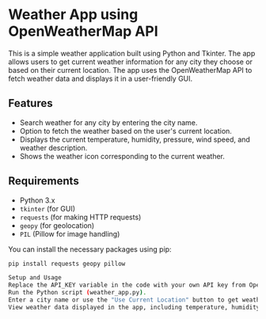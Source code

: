 # Weather App using OpenWeatherMap API

This is a simple weather application built using Python and Tkinter. The app allows users to get current weather information for any city they choose or based on their current location. The app uses the OpenWeatherMap API to fetch weather data and displays it in a user-friendly GUI.

## Features
- Search weather for any city by entering the city name.
- Option to fetch the weather based on the user's current location.
- Displays the current temperature, humidity, pressure, wind speed, and weather description.
- Shows the weather icon corresponding to the current weather.

## Requirements
- Python 3.x
- `tkinter` (for GUI)
- `requests` (for making HTTP requests)
- `geopy` (for geolocation)
- `PIL` (Pillow for image handling)

You can install the necessary packages using pip:

```bash
pip install requests geopy pillow

Setup and Usage
Replace the API_KEY variable in the code with your own API key from OpenWeatherMap.
Run the Python script (weather_app.py).
Enter a city name or use the "Use Current Location" button to get weather details for your location.
View weather data displayed in the app, including temperature, humidity, pressure, wind speed, and a weather icon.

